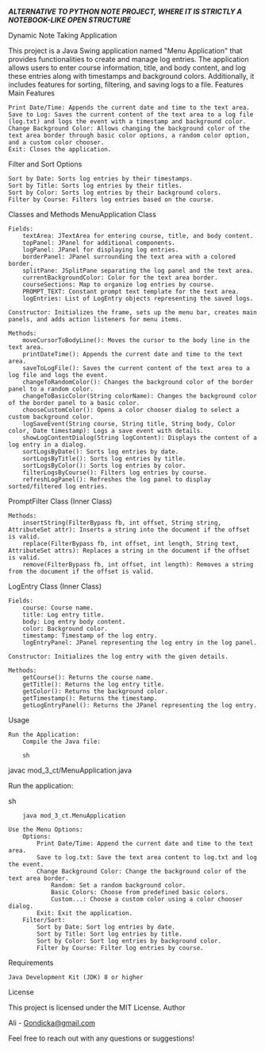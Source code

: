 ***ALTERNATIVE TO PYTHON NOTE PROJECT, WHERE IT IS STRICTLY A NOTEBOOK-LIKE OPEN STRUCTURE***

Dynamic Note Taking Application

This project is a Java Swing application named "Menu Application" that provides functionalities to create and manage log entries. The application allows users to enter course information, title, and body content, and log these entries along with timestamps and background colors. Additionally, it includes features for sorting, filtering, and saving logs to a file.
Features
Main Features

    Print Date/Time: Appends the current date and time to the text area.
    Save to Log: Saves the current content of the text area to a log file (log.txt) and logs the event with a timestamp and background color.
    Change Background Color: Allows changing the background color of the text area border through basic color options, a random color option, and a custom color chooser.
    Exit: Closes the application.

Filter and Sort Options

    Sort by Date: Sorts log entries by their timestamps.
    Sort by Title: Sorts log entries by their titles.
    Sort by Color: Sorts log entries by their background colors.
    Filter by Course: Filters log entries based on the course.

Classes and Methods
MenuApplication Class

    Fields:
        textArea: JTextArea for entering course, title, and body content.
        topPanel: JPanel for additional components.
        logPanel: JPanel for displaying log entries.
        borderPanel: JPanel surrounding the text area with a colored border.
        splitPane: JSplitPane separating the log panel and the text area.
        currentBackgroundColor: Color for the text area border.
        courseSections: Map to organize log entries by course.
        PROMPT_TEXT: Constant prompt text template for the text area.
        logEntries: List of LogEntry objects representing the saved logs.

    Constructor: Initializes the frame, sets up the menu bar, creates main panels, and adds action listeners for menu items.

    Methods:
        moveCursorToBodyLine(): Moves the cursor to the body line in the text area.
        printDateTime(): Appends the current date and time to the text area.
        saveToLogFile(): Saves the current content of the text area to a log file and logs the event.
        changeToRandomColor(): Changes the background color of the border panel to a random color.
        changeToBasicColor(String colorName): Changes the background color of the border panel to a basic color.
        chooseCustomColor(): Opens a color chooser dialog to select a custom background color.
        logSaveEvent(String course, String title, String body, Color color, Date timestamp): Logs a save event with details.
        showLogContentDialog(String logContent): Displays the content of a log entry in a dialog.
        sortLogsByDate(): Sorts log entries by date.
        sortLogsByTitle(): Sorts log entries by title.
        sortLogsByColor(): Sorts log entries by color.
        filterLogsByCourse(): Filters log entries by course.
        refreshLogPanel(): Refreshes the log panel to display sorted/filtered log entries.

PromptFilter Class (Inner Class)

    Methods:
        insertString(FilterBypass fb, int offset, String string, AttributeSet attr): Inserts a string into the document if the offset is valid.
        replace(FilterBypass fb, int offset, int length, String text, AttributeSet attrs): Replaces a string in the document if the offset is valid.
        remove(FilterBypass fb, int offset, int length): Removes a string from the document if the offset is valid.

LogEntry Class (Inner Class)

    Fields:
        course: Course name.
        title: Log entry title.
        body: Log entry body content.
        color: Background color.
        timestamp: Timestamp of the log entry.
        logEntryPanel: JPanel representing the log entry in the log panel.

    Constructor: Initializes the log entry with the given details.

    Methods:
        getCourse(): Returns the course name.
        getTitle(): Returns the log entry title.
        getColor(): Returns the background color.
        getTimestamp(): Returns the timestamp.
        getLogEntryPanel(): Returns the JPanel representing the log entry.

Usage

    Run the Application:
        Compile the Java file:

        sh

javac mod_3_ct/MenuApplication.java

Run the application:

sh

        java mod_3_ct.MenuApplication

    Use the Menu Options:
        Options:
            Print Date/Time: Append the current date and time to the text area.
            Save to log.txt: Save the text area content to log.txt and log the event.
            Change Background Color: Change the background color of the text area border.
                Random: Set a random background color.
                Basic Colors: Choose from predefined basic colors.
                Custom...: Choose a custom color using a color chooser dialog.
            Exit: Exit the application.
        Filter/Sort:
            Sort by Date: Sort log entries by date.
            Sort by Title: Sort log entries by title.
            Sort by Color: Sort log entries by background color.
            Filter by Course: Filter log entries by course.

Requirements

    Java Development Kit (JDK) 8 or higher

License

This project is licensed under the MIT License.
Author

Ali - Gondicka@gmail.com

Feel free to reach out with any questions or suggestions!

